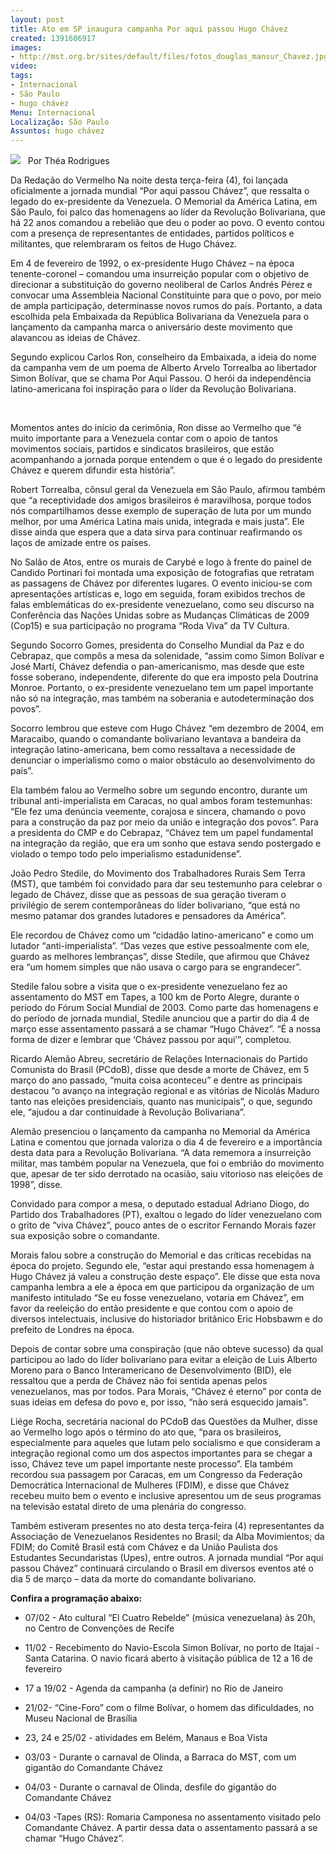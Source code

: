 ```yaml
---
layout: post
title: Ato em SP inaugura campanha Por aqui passou Hugo Chávez
created: 1391606917
images:
- http://mst.org.br/sites/default/files/fotos_douglas_mansur_Chavez.jpg
video: 
tags:
- Internacional
- São Paulo
- hugo chávez
Menu: Internacional
Localização: São Paulo
Assuntos: hugo chávez
---
```



![](http://mst.org.br/sites/default/files/fotos_douglas_mansur_Chavez.jpg)
 
Por Théa Rodrigues

Da Redação do Vermelho
Na noite desta terça-feira (4), foi lançada oficialmente a jornada mundial “Por aqui passou Chávez”, que ressalta o legado do ex-presidente da Venezuela. O Memorial da América Latina, em São Paulo, foi palco das homenagens ao líder da Revolução Bolivariana, que há 22 anos comandou a rebelião que deu o poder ao povo. O evento contou com a presença de representantes de entidades, partidos políticos e militantes, que relembraram os feitos de Hugo Chávez.


Em 4 de fevereiro de 1992, o ex-presidente Hugo Chávez – na época tenente-coronel – comandou uma insurreição popular com o objetivo de direcionar a substituição do governo neoliberal de Carlos Andrés Pérez e convocar uma Assembleia Nacional Constituinte para que o povo, por meio de ampla participação, determinasse novos rumos do país. Portanto, a data escolhida pela Embaixada da República Bolivariana da Venezuela para o lançamento da campanha marca o aniversário deste movimento que alavancou as ideias de Chávez.


Segundo explicou Carlos Ron, conselheiro da Embaixada, a ideia do nome da campanha vem de um poema de Alberto Arvelo Torrealba ao libertador Simon Bolívar, que se chama Por Aqui Passou. O herói da independência latino-americana foi inspiração para o líder da Revolução Bolivariana.

 

Momentos antes do início da cerimônia, Ron disse ao Vermelho que “é muito importante para a Venezuela contar com o apoio de tantos movimentos sociais, partidos e sindicatos brasileiros, que estão acompanhando a jornada porque entendem o que é o legado do presidente Chávez e querem difundir esta história”.


Robert Torrealba, cônsul geral da Venezuela em São Paulo, afirmou também que “a receptividade dos amigos brasileiros é maravilhosa, porque todos nós compartilhamos desse exemplo de superação de luta por um mundo melhor, por uma América Latina mais unida, integrada e mais justa”. Ele disse ainda que espera que a data sirva para continuar reafirmando os laços de amizade entre os países.


No Salão de Atos, entre os murais de Carybé e logo à frente do painel de Candido Portinari foi montada uma exposição de fotografias que retratam as passagens de Chávez por diferentes lugares. O evento iniciou-se com apresentações artísticas e, logo em seguida, foram exibidos trechos de falas emblemáticas do ex-presidente venezuelano, como seu discurso na Conferência das Nações Unidas sobre as Mudanças Climáticas de 2009 (Cop15) e sua participação no programa “Roda Viva” da TV Cultura.


Segundo Socorro Gomes, presidenta do Conselho Mundial da Paz e do Cebrapaz, que compôs a mesa da solenidade, “assim como Simon Bolívar e José Martí, Chávez defendia o pan-americanismo, mas desde que este fosse soberano, independente, diferente do que era imposto pela Doutrina Monroe. Portanto, o ex-presidente venezuelano tem um papel importante não só na integração, mas também na soberania e autodeterminação dos povos”.


Socorro lembrou que esteve com Hugo Chávez “em dezembro de 2004, em Maracaibo, quando o comandante bolivariano levantava a bandeira da integração latino-americana, bem como ressaltava a necessidade de denunciar o imperialismo como o maior obstáculo ao desenvolvimento do país”.


Ela também falou ao Vermelho sobre um segundo encontro, durante um tribunal anti-imperialista em Caracas, no qual ambos foram testemunhas: “Ele fez uma denúncia veemente, corajosa e sincera, chamando o povo para a construção da paz por meio da união e integração dos povos”. Para a presidenta do CMP e do Cebrapaz, “Chávez tem um papel fundamental na integração da região, que era um sonho que estava sendo postergado e violado o tempo todo pelo imperialismo estadunidense”.


João Pedro Stedile, do Movimento dos Trabalhadores Rurais Sem Terra (MST), que também foi convidado para dar seu testemunho para celebrar o legado de Chávez, disse que as pessoas de sua geração tiveram o privilégio de serem contemporâneas do líder bolivariano, “que está no mesmo patamar dos grandes lutadores e pensadores da América”.


Ele recordou de Chávez como um “cidadão latino-americano” e como um lutador “anti-imperialista”. “Das vezes que estive pessoalmente com ele, guardo as melhores lembranças”, disse Stedile, que afirmou que Chávez era “um homem simples que não usava o cargo para se engrandecer”.


Stedile falou sobre a visita que o ex-presidente venezuelano fez ao assentamento do MST em Tapes, a 100 km de Porto Alegre, durante o período do Fórum Social Mundial de 2003. Como parte das homenagens e do período de jornada mundial, Stedile anunciou que a partir do dia 4 de março esse assentamento passará a se chamar “Hugo Chávez”. “É a nossa forma de dizer e lembrar que ‘Chávez passou por aqui’”, completou.


Ricardo Alemão Abreu, secretário de Relações Internacionais do Partido Comunista do Brasil (PCdoB), disse que desde a morte de Chávez, em 5 março do ano passado, “muita coisa aconteceu” e dentre as principais destacou “o avanço na integração regional e as vitórias de Nicolás Maduro tanto nas eleições presidenciais, quanto nas municipais”, o que, segundo ele, “ajudou a dar continuidade à Revolução Bolivariana”.


Alemão presenciou o lançamento da campanha no Memorial da América Latina e comentou que jornada valoriza o dia 4 de fevereiro e a importância desta data para a Revolução Bolivariana. “A data rememora a insurreição militar, mas também popular na Venezuela, que foi o embrião do movimento que, apesar de ter sido derrotado na ocasião, saiu vitorioso nas eleições de 1998”, disse.


Convidado para compor a mesa, o deputado estadual Adriano Diogo, do Partido dos Trabalhadores (PT), exaltou o legado do líder venezuelano com o grito de “viva Chávez”, pouco antes de o escritor Fernando Morais fazer sua exposição sobre o comandante.


Morais falou sobre a construção do Memorial e das críticas recebidas na época do projeto. Segundo ele, “estar aqui prestando essa homenagem à Hugo Chávez já valeu a construção deste espaço”. Ele disse que esta nova campanha lembra a ele a época em que participou da organização de um manifesto intitulado “Se eu fosse venezuelano, votaria em Chávez”, em favor da reeleição do então presidente e que contou com o apoio de diversos intelectuais, inclusive do historiador britânico Eric Hobsbawm e do prefeito de Londres na época.


Depois de contar sobre uma conspiração (que não obteve sucesso) da qual participou ao lado do líder bolivariano para evitar a eleição de Luis Alberto Moreno para o Banco Interamericano de Desenvolvimento (BID), ele ressaltou que a perda de Chávez não foi sentida apenas pelos venezuelanos, mas por todos. Para Morais, “Chávez é eterno” por conta de suas ideias em defesa do povo e, por isso, “não será esquecido jamais”.


Liége Rocha, secretária nacional do PCdoB das Questões da Mulher, disse ao Vermelho logo após o término do ato que, “para os brasileiros, especialmente para aqueles que lutam pelo socialismo e que consideram a integração regional como um dos aspectos importantes para se chegar a isso, Chávez teve um papel importante neste processo”. Ela também recordou sua passagem por Caracas, em um Congresso da Federação Democrática Internacional de Mulheres (FDIM), e disse que Chávez recebeu muito bem o evento e inclusive apresentou um de seus programas na televisão estatal direto de uma plenária do congresso.


Também estiveram presentes no ato desta terça-feira (4) representantes da Associação de Venezuelanos Residentes no Brasil; da Alba Movimientos; da FDIM; do Comitê Brasil está com Chávez e da União Paulista dos Estudantes Secundaristas (Upes), entre outros. A jornada mundial “Por aqui passou Chávez” continuará circulando o Brasil em diversos eventos até o dia 5 de março – data da morte do comandante bolivariano. 


**Confira a programação abaixo:**


- 07/02 - Ato cultural “El Cuatro Rebelde” (música venezuelana) às 20h, no Centro de Convenções de Recife


- 11/02 - Recebimento do Navio-Escola Simon Bolívar, no porto de Itajaí - Santa Catarina. O navio ficará aberto à visitação pública de 12 a 16 de fevereiro


- 17 a 19/02 - Agenda da campanha (a definir) no Rio de Janeiro


- 21/02- “Cine-Foro” com o filme Bolívar, o homem das dificuldades, no Museu Nacional de Brasília


- 23, 24 e 25/02 - atividades em Belém, Manaus e Boa Vista


- 03/03 - Durante o carnaval de Olinda, a Barraca do MST, com um gigantão do Comandante Chávez


- 04/03 - Durante o carnaval de Olinda, desfile do gigantão do Comandante Chávez


- 04/03 -Tapes (RS): Romaria Camponesa no assentamento visitado pelo Comandante Chávez. A partir dessa data o assentamento passará a se chamar “Hugo Chávez”.
 
